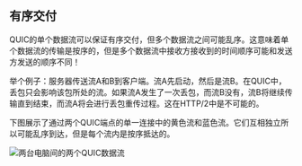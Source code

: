 ## ‎有序交付

QUIC的单个数据流可以保证有序交付，但多个数据流之间可能乱序。这意味着单个数据流的传输是按序的，但是多个数据流中接收方接收到的时间顺序可能和发送方发送的顺序不同！

举个例子：服务器传送流A和B到客户端。流A先启动，然后是流B。在QUIC中，丢包只会影响该包所处的流。如果流A发生了一次丢包，而流B没有，流B将继续传输直到结束，而流A将会进行丢包重传过程。这在HTTP/2中是不可能的。

下图展示了通过两个QUIC端点的单一连接中的黄色流和蓝色流。它们互相独立所以可能乱序到达，但是每个流内是按序抵达的。

![两台电脑间的两个QUIC数据流](../images/quic-chain-streams.png)
